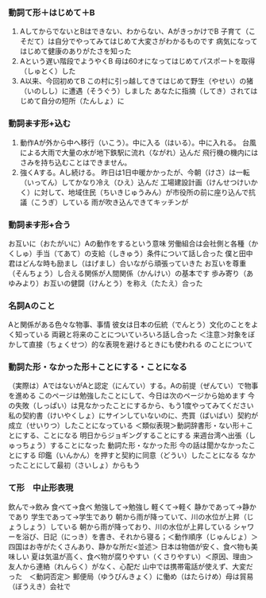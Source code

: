 ### 動詞て形＋はじめて＋B
1. AしてからでないとBはできない、わからない、AがきっかけでB
子育て（こそだて）は自分でやってみてはじめて大変さがわかるものです
病気になってはじめて健康のありがたさを知った
2. Aという遅い階段でようやくB
母は60オになってはじめてパスポートを取得（しゅとく）した
3. A以来、今回初めてB
この村に引っ越してきてはじめて野生（やせい）の猪（いのしし）に遭遇（そうぐう）しました
あなたに指摘（してき）されてはじめて自分の短所（たんしょ）に

### 動詞~~ます~~形+込む
1. 動作Aが外から中へ移行（いこう）。中に入る（はいる）。中に入れる。
台風による大雨で大量の水が地下鉄駅に流れ（ながれ）込んだ
飛行機の機内にはさみを持ち込むことはできません。
2. 強くAする。Aし続ける。
昨日は1日中暖かかったが、今朝（けさ）は一転（いってん）してかなり冷え（ひえ）込んだ
工場建設計画（けんせつけいかく）に対して、地域住民（ちいきじゅうみん）が市役所の前に座り込んで抗議（こうぎ）している
雨が吹き込んできてキッチンが

### 動詞~~ます~~形+合う
お互いに（おたがいに）Aの動作をするという意味
労働組合は会社側と各種（かくしゅ）手当（てあて）の支給（しきゅう）条件について話し合った
僕と田中君はどんな時も励まし（はげまし）合いながら頑張っていきた
お互いを尊重（そんちょう）し合える関係が人間関係（かんけい）の基本です
歩み寄り（あゆみより）お互いの健闘（けんとう）を称え（たたえ）合った

### 名詞Aのこと
Aと関係がある色々な物事、事情
彼女は日本の伝統（でんとう）文化のことをよく知っている
両親と将来のことについていろいろ話し合った
＜注意＞対象をぼかして直接（ちょくせつ）的な表現を避けるときにも使われる
のことについて

### 動詞た形・なかった形＋ことにする・ことになる
（実際は）AではないがAと認定（にんてい）する。Aの前提（ぜんてい）で物事を進める
このページは勉強したことにして、今日は次のページから始めます
今の失敗（しっぱい）は見なかったことにするから、もう1度やってみてください
私の契約書（けいやくしょ）にサインしていないのに、売買（ばいばい）契約が成立（せいりつ）したことになっている
＜類似表現＞動詞辞書形・ない形＋ことにする、ことになる
明日からジョギングすることにする
来週台湾へ出張（しゅっちょう）することになった
動詞た形・なかった形
今の話は聞かなかったことにする
印鑑（いんかん）を押すと契約に同意（どうい）したことになる
なかったことにして最初（さいしょ）からもう

### て形　中止形表現
飲んで→飲み
食べて→食べ
勉強して→勉強し
軽くて→軽く
静かであって→静かであり
学生であって→学生であり
朝から雨が降っていて、川の水位が上昇（じょうしょう）している
朝から雨が降っており、川の水位が上昇している
シャワーを浴び、日記（にっき）を書き、それから寝る；＜動作順序（じゅんじょ）＞
四国はお寺がたくさんあり、静かな所だ<並述＞
日本は物価が安く、食べ物も美味しい
夏は気温が高く、食べ物が腐りやすい（くさりやすい）＜原因、理由＞
友人から連絡（れんらく）がなく、心配だ
山中では携帯電話が使えず、大変だった　＜動詞否定＞
郵便局（ゆうびんきょく）に働め（はたらけめ）母は貿易（ぼうえき）会社で
